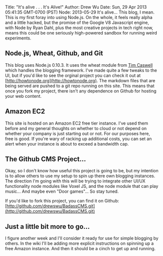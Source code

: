 Title: "It's alive . . . It's Alive!"
Author: Drew Wu
Date: Sun, 29 Apr 2013 05:41:35 GMT-0700 (PST)
Node: 2013-05-29
It's alive... This blog, I mean. This is my first foray into using Node.js. On the whole, it feels really alpha and a little hacked, but the promise of the Google V8 Javascript engine, with Node by Ryan Dahl, plus the most creative projects in tech right now, means this could be one seriously high-powered sandbox for running weird experiments.

## Node.js, Wheat, Github, and Git

This blog uses Node.js 0.10.3. It uses the wheat module from [Tim Caswell](http://creationix.com/) which handles the blogging framework. I've made quite a few tweaks to the UI, but if you'd like to see the orginal project you can check it out at [http://howtonode.org](http://howtonode.org). The markdown files that are being served are pushed to a git repo running on this site. This means that once you fork my project, there isn't any dependence on Github for hosting your web content.

## Amazon EC2

This site is hosted on an Amazon EC2 free tier instance. I've used them before and my general thoughts on whether to cloud or not depend on whether your company is just starting out or not. For our purposes here, free is good. If you're wary of racking up additional costs, you can set an alert when your instance is about to exceed a bandwidth cap.

## The Github CMS Project...

Okay, so I don't know how useful this project is going to be, but my intention is to allow others to use my setup to spin up there own blogging instances. The direction I'm going with this will be trying to integrate other UI/UX functionality node modules like Voxel JS, and the node module that can play music... And maybe even "Door games"... So stay tuned.

If you'd like to fork this project, you can find it on Github: [http://github.com/drewswu/BadassCMS.git](http://github.com/drewswu/BadassCMS.git)

## Just a little bit more to go...

I figure another week and I'll consider it ready for use for simple blogging by others. In the wiki I'll be adding more explicit instructions on spinning up a free Amazon instance. And then it should be a cinch to get up and running.
